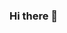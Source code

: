 ### Hi there 👋

<!--
LycRicks/LycRicks** is a ✨ _special_ ✨ repository because its `README.md` (this file) appears on your GitHub profile.


[![Discord Presence](https://lanyard-profile-readme.vercel.app/api/446756823614357505?hideDiscrim=true)](https://discord.com/users/446756823614357505)

